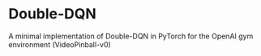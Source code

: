 # Double-DQN
A minimal implementation of Double-DQN in PyTorch for the OpenAI gym environment (VideoPinball-v0)

